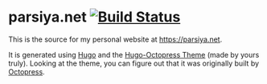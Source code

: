 # parsiya.net [![Build Status](https://travis-ci.org/parsiya/parsiya.net.svg?branch=master)](https://travis-ci.org/parsiya/parsiya.net)
This is the source for my personal website at https://parsiya.net.

It is generated using [Hugo](https://gohugo.io/) and the [Hugo-Octopress Theme](https://github./parsiya/hugo-octopress) (made by yours truly). Looking at the theme, you can figure out that it was originally built by [Octopress](https://github.com/octopress/octopress).